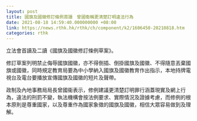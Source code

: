 ```yaml
---
layout: post
title: 國旗及國徽修訂條例首讀　曾國衞稱更清楚訂明違法行為
date: 2021-08-18 14:59:40.000000000 +08:00
link: https://news.rthk.hk/rthk/ch/component/k2/1606450-20210818.htm
categories: rthk
---
```


立法會首讀及二讀《國旗及國徽修訂條例草案》。

修訂草案列明禁止侮辱國旗國徽，亦不得倒插、倒掛國旗及國徽、不得隨意丟棄國旗或國徽，同時規定教育局要為中小學納入國旗及國徽教育作出指示，本地持牌電視台及電台要播放宣傳國旗及國徽的短片及聲帶。

政制及內地事務局局長曾國衞表示，修例建議更清楚訂明罪行涵蓋現實及網上行為，違法的刑罰不變，執法機構會按法例要求、實際情況及證據考慮，而修例的根本原則是尊重國家，以及尊重作為國家象徵的國旗及國徽，相信大眾容易做到及理解。
